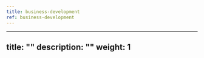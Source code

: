 ```yaml
---
title: business-development
ref: business-development
---
```

---
title: ""
description: ""
weight: 1
---